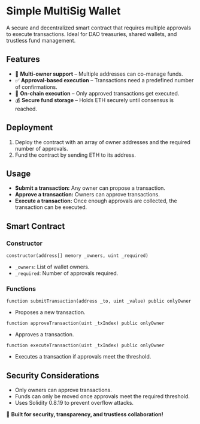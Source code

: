 # Simple MultiSig Wallet

A secure and decentralized smart contract that requires multiple approvals to execute transactions. Ideal for DAO treasuries, shared wallets, and trustless fund management.

## Features
- 🔑 **Multi-owner support** – Multiple addresses can co-manage funds.
- ✅ **Approval-based execution** – Transactions need a predefined number of confirmations.
- 🔄 **On-chain execution** – Only approved transactions get executed.
- 💰 **Secure fund storage** – Holds ETH securely until consensus is reached.

## Deployment 
1. Deploy the contract with an array of owner addresses and the required number of approvals.
2. Fund the contract by sending ETH to its address.

## Usage 
- **Submit a transaction:** Any owner can propose a transaction.
- **Approve a transaction:** Owners can approve transactions. 
- **Execute a transaction:** Once enough approvals are collected, the transaction can be executed.

## Smart Contract
### Constructor 
```solidity
constructor(address[] memory _owners, uint _required)
```
- `_owners`: List of wallet owners.
- `_required`: Number of approvals required.

### Functions
```solidity
function submitTransaction(address _to, uint _value) public onlyOwner
```
- Proposes a new transaction.

```solidity
function approveTransaction(uint _txIndex) public onlyOwner
```
- Approves a transaction.

```solidity
function executeTransaction(uint _txIndex) public onlyOwner
```
- Executes a transaction if approvals meet the threshold.

## Security Considerations
- Only owners can approve transactions.
- Funds can only be moved once approvals meet the required threshold.
- Uses Solidity 0.8.19 to prevent overflow attacks.

🚀 **Built for security, transparency, and trustless collaboration!**

